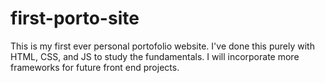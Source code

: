 # first-porto-site
This is my first ever personal portofolio website. I've done this purely with HTML, CSS, and JS to study the fundamentals. I will incorporate more frameworks for future front end projects.
